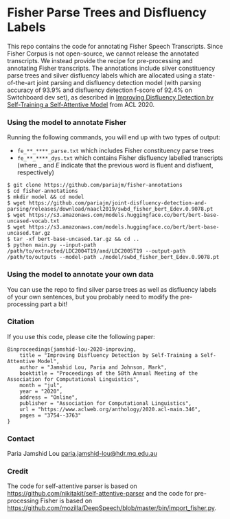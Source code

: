 # Fisher Parse Trees and Disfluency Labels
This repo contains the code for annotating Fisher Speech Transcripts. Since Fisher Corpus is not open-source, we cannot release the annotated transcripts. We instead provide the recipe for pre-processing and annotating Fisher transcripts. The annotations include silver constituency parse trees and silver disfluency labels which are allocated using a state-of-the-art joint parsing and disfluency detection model (with parsing accuracy of 93.9% and disfluency detection f-score of 92.4% on Switchboard dev set), as described in [Improving Disfluency Detection by Self-Training a Self-Attentive Model](https://www.aclweb.org/anthology/2020.acl-main.346/) from ACL 2020.

### Using the model to annotate Fisher 
Running the following commands, you will end up with two types of output: 
* ```fe_**_****_parse.txt``` which includes Fisher constituency parse trees
* ```fe_**_****_dys.txt``` which contains Fisher disfluency labelled transcripts (where *_* and *E* indicate that the previous word is fluent and disfluent, respectively)

```
$ git clone https://github.com/pariajm/fisher-annotations
$ cd fisher-annotations
$ mkdir model && cd model
$ wget https://github.com/pariajm/joint-disfluency-detection-and-parsing/releases/download/naacl2019/swbd_fisher_bert_Edev.0.9078.pt
$ wget https://s3.amazonaws.com/models.huggingface.co/bert/bert-base-uncased-vocab.txt
$ wget https://s3.amazonaws.com/models.huggingface.co/bert/bert-base-uncased.tar.gz
$ tar -xf bert-base-uncased.tar.gz && cd ..
$ python main.py --input-path /path/to/extracted/LDC2004T19/and/LDC2005T19 --output-path /path/to/outputs --model-path ./model/swbd_fisher_bert_Edev.0.9078.pt 
```

### Using the model to annotate your own data
You can use the repo to find silver parse trees as well as disfluency labels of your own sentences, but you probably need to modify the pre-processing part a bit!

### Citation
If you use this code, please cite the following paper:
```
@inproceedings{jamshid-lou-2020-improving,
    title = "Improving Disfluency Detection by Self-Training a Self-Attentive Model",
    author = "Jamshid Lou, Paria and Johnson, Mark",
    booktitle = "Proceedings of the 58th Annual Meeting of the Association for Computational Linguistics",
    month = "jul",
    year = "2020",
    address = "Online",
    publisher = "Association for Computational Linguistics",
    url = "https://www.aclweb.org/anthology/2020.acl-main.346",
    pages = "3754--3763"
}
```

### Contact
Paria Jamshid Lou <paria.jamshid-lou@hdr.mq.edu.au>

### Credit
The code for self-attentive parser is based on https://github.com/nikitakit/self-attentive-parser and the code for pre-processing Fisher is based on https://github.com/mozilla/DeepSpeech/blob/master/bin/import_fisher.py.


